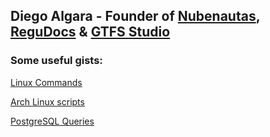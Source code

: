 ## Diego Algara - Founder of [Nubenautas](https://nubenautas.com/), [ReguDocs](https://regudocs.com/) & [GTFS Studio](https://gtfs.studio)

### Some useful gists:
[Linux Commands](https://gist.github.com/mencargo/c5e8c296a4e5492cdfb8c08774aed798)

[Arch Linux scripts](https://gist.github.com/mencargo/c068da8b6128af5e838a3b60ed344212)

[PostgreSQL Queries](https://gist.github.com/mencargo/79447185034ebabcb49087008fbdc266)
